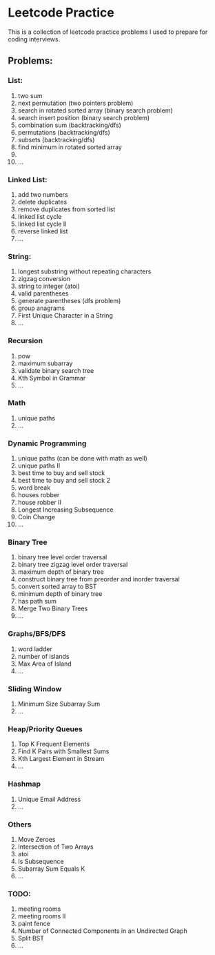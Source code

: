 # Leetcode Practice

This is a collection of leetcode practice problems I used to prepare
for coding interviews.

## Problems:

### List:
1. two sum
2. next permutation (two pointers problem)
3. search in rotated sorted array (binary search problem)
4. search insert position (binary search problem)
5. combination sum (backtracking/dfs)
6. permutations (backtracking/dfs)
7. subsets (backtracking/dfs)
8. find minimum in rotated sorted array
9. 
10. ...

### Linked List:
1. add two numbers
2. delete duplicates
3. remove duplicates from sorted list
4. linked list cycle
5. linked list cycle II
6. reverse linked list
7. ...

### String:
1. longest substring without repeating characters
2. zigzag conversion
3. string to integer (atoi)
4. valid parentheses
5. generate parentheses (dfs problem)
6. group anagrams
7. First Unique Character in a String
8. ...

### Recursion
1. pow
2. maximum subarray
3. validate binary search tree
4. Kth Symbol in Grammar
5. ...

### Math
1. unique paths
2. ...

### Dynamic Programming
1. unique paths (can be done with math as well)
2. unique paths II
3. best time to buy and sell stock
4. best time to buy and sell stock 2
5. word break
6. houses robber
7. house robber II
8. Longest Increasing Subsequence
9. Coin Change
10. ...

### Binary Tree
1. binary tree level order traversal
2. binary tree zigzag level order traversal
3. maximum depth of binary tree
4. construct binary tree from preorder and inorder traversal
5. convert sorted array to BST
6. minimum depth of binary tree
7. has path sum
8. Merge Two Binary Trees
9. ...

### Graphs/BFS/DFS
1. word ladder
2. number of islands
3. Max Area of Island
4. ...

### Sliding Window
1. Minimum Size Subarray Sum
2. ...

### Heap/Priority Queues
1. Top K Frequent Elements
2. Find K Pairs with Smallest Sums
3. Kth Largest Element in Stream
4. ...

### Hashmap
1. Unique Email Address
2. ...

### Others
1. Move Zeroes
2. Intersection of Two Arrays
3. atoi
4. Is Subsequence
5. Subarray Sum Equals K
6. ...


### TODO:
1. meeting rooms
2. meeting rooms II
3. paint fence
4. Number of Connected Components in an Undirected Graph
5. Split BST
6. ...